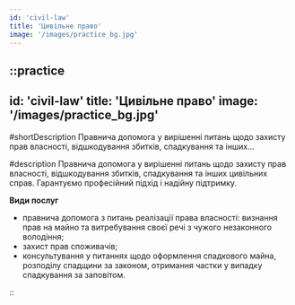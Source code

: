 ```yaml
---
id: 'civil-law'
title: 'Цивільне право'
image: '/images/practice_bg.jpg'
---
```

::practice
---
id: 'civil-law'
title: 'Цивільне право'
image: '/images/practice_bg.jpg'
---

#shortDescription
Правнича допомога у вирішенні питань щодо захисту прав власності, відшкодування збитків, спадкування та інших...

#description
Правнича допомога у вирішенні питань щодо захисту прав власності, відшкодування збитків, спадкування та інших цивільних справ. Гарантуємо професійний підхід і надійну підтримку.

**Види послуг**
- правнича допомога з питань реалізації права власності: визнання прав на майно та витребування своєї речі з чужого незаконного володіння;
- захист прав споживачів;
- консультування у питаннях щодо оформлення спадкового майна, розподілу спадщини за законом, отримання частки у випадку спадкування за заповітом.

::
